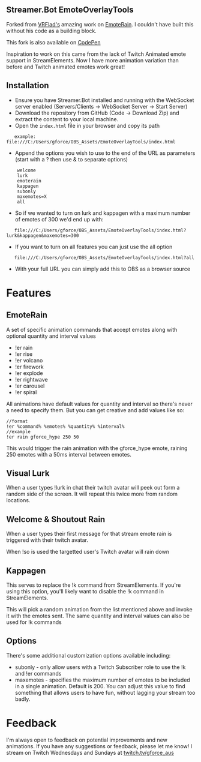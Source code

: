 Streamer.Bot EmoteOverlayTools
-----------------------

Forked from [VRFlad's](https://vrflad.com) amazing work on [EmoteRain](https://codepen.io/vrflad/pen/VwMYaYo). I couldn't have built this without his code as a building block.

This fork is also available on [CodePen](https://codepen.io/gforceweb/pen/OJzamgO)

Inspiration to work on this came from the lack of Twitch Animated emote support in StreamElements. Now I have more animation variation than before and Twitch animated emotes work great!

## Installation

 - Ensure you have Streamer.Bot installed and running with the WebSocket server enabled (Servers/Clients -> WebSocket Server -> Start Server)
 - Download the repository from GitHub (Code -> Download Zip) and extract the content to your local machine.
 - Open the `index.html` file in your browser and copy its path
 ```
    example: file:///C:/Users/gforce/OBS_Assets/EmoteOverlayTools/index.html
 ```
-  Append the options you wish to use to the end of the URL as parameters (start with a ? then use & to separate options)
```
    welcome
    lurk
    emoterain
    kappagen
    subonly
    maxemotes=X
    all
```
 - So if we wanted to turn on lurk and kappagen with a maximum number of emotes of 300 we'd end up with:
 ```
    file:///C:/Users/gforce/OBS_Assets/EmoteOverlayTools/index.html?lurk&kappagen&maxemotes=300
 ```
 - If you want to turn on all features you can just use the all option
 ```
    file:///C:/Users/gforce/OBS_Assets/EmoteOverlayTools/index.html?all
 ```
 - With your full URL you can simply add this to OBS as a browser source

# Features

## EmoteRain

A set of specific animation commands that accept emotes along with optional quantity and interval values

 - !er rain
 - !er rise
 - !er volcano
 - !er firework
 - !er explode
 - !er rightwave
 - !er carousel
 - !er spiral

All animations have default values for quantity and interval so there's never a need to specify them. But you can get creative and add values like so:

```
//format
!er %command% %emotes% %quantity% %interval%
//example
!er rain gforce_hype 250 50
```

This would trigger the rain animation with the gforce_hype emote, raining 250 emotes with a 50ms interval between emotes.

## Visual Lurk

When a user types !lurk in chat their twitch avatar will peek out form a random side of the screen. It will repeat this twice more from random locations.

## Welcome & Shoutout Rain

When a user types their first message for that stream emote rain is triggered with their twitch avatar.

When !so is used the targetted user's Twitch avatar will rain down

## Kappagen

This serves to replace the !k command from StreamElements. If you're using this option, you'll likely want to disable the !k command in StreamElements.

This will pick a random animation from the list mentioned above and invoke it with the emotes sent. The same quantity and interval values can also be used for !k commands

## Options

There's some additional customization options available including:

- subonly - only allow users with a Twitch Subscriber role to use the !k and !er commands
- maxemotes - specifies the maximum number of emotes to be included in a single animation. Default is 200. You can adjust this value to find something that allows users to have fun, without lagging your stream too badly.

# Feedback

I'm always open to feedback on potential improvements and new animations. If you have any suggestions or feedback, please let me know! I stream on Twitch Wednesdays and Sundays at [twitch.tv/gforce_aus](https://www.twitch.tv/gforce_aus)